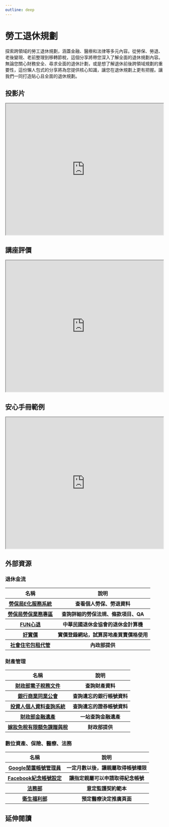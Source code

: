 ```yaml
---
outline: deep
---
```


# 勞工退休規劃

探索跨領域的勞工退休規劃，涵蓋金融、醫療和法律等多元內容。從勞保、勞退、老後變現、老前整理到移轉節稅，這個分享將帶您深入了解全面的退休規劃內容。無論您關心財務安全、尋求全面的退休計劃，或是想了解退休前後跨領域規劃的重要性，這份懶人包式的分享將為您提供核心知識，讓您在退休規劃上更有把握。讓我們一同打造貼心且全面的退休規劃。

## 投影片

<iframe
src="https://docs.google.com/presentation/d/e/2PACX-1vR3dFAEAcS7-utuE-RIRKm-nz5kUWdM4VJc2njEos01vLX4kqCXrXWMqoLTaBfzqXLoUG3ov5cfdrcA/embed?start=false&loop=false&delayms=3000"
width="100%" height="420" allowfullscreen="true" mozallowfullscreen="true"
webkitallowfullscreen="true"></iframe>

## 講座評價

<iframe src="https://docs.google.com/spreadsheets/d/e/2PACX-1vROu9agTusNXkbj8TxZKGouww4J7qXIikOUFAgTex9qQuXpKXVODec913TI3_I6hNwxU5De4AUI-BMu/pubhtml?widget=true&amp;headers=false"  width="100%" height="420"></iframe>

## 安心手冊範例

<iframe src="https://docs.google.com/spreadsheets/d/e/2PACX-1vQQMDRSSS7lVSRJyYtL2yWM8V4i2Z9OSyz4QIaMFvOO0K-Rb-gyDLJG5dygSMrg5vTpAnshIYl49gpA/pubhtml?widget=true&amp;headers=false" width="100%" height="420" allowfullscreen="true" mozallowfullscreen="true"
webkitallowfullscreen="true"></iframe>

## 外部資源

### 退休金流

<table>
    <thead>
        <tr>
            <th>名稱</th>
            <th>說明</th>
        </tr>
    </thead>
    <tbody>
        <tr>
            <th>
                <a href="https://edesk.bli.gov.tw/me/#/na/login" target="_blank">
                   勞保局E化服務系統
                </a>
            </th>
            <th>查看個人勞保、勞退資料</th>
        </tr>
        <tr>
            <th>
                <a href="https://www.bli.gov.tw/0000002.html" target="_blank">
                   勞保局勞保業務專區
                </a>
            </th>
            <th>查詢詳細的勞保法規、條款項目、QA</th>
        </tr>
        <tr>
            <th>
                <a href="https://rfa.pension.org.tw/RetireComputer-Person" target="_blank">
                   FUN心退
                </a>
            </th>
            <th>中華民國退休金協會的退休金計算機</th>
        </tr>
        <tr>
            <th>
                <a href="https://www.houseplus.com.tw/" target="_blank">
                   好實價
                </a>
            </th>
            <th>實價登錄網站，試算房地產買賣價格使用</th>
        </tr>
        <tr>
            <th>
                <a href="https://pip.moi.gov.tw/V3/B/SCRB0504.aspx" target="_blank">
                   社會住宅包租代管
                </a>
            </th>
            <th>內政部提供</th>
        </tr>
    </tbody>
</table>

### 財產管理

<table>
    <thead>
        <tr>
            <th>名稱</th>
            <th>說明</th>
        </tr>
    </thead>
    <tbody>
        <tr>
            <th>
                <a href="https://www.etax.nat.gov.tw/etwmain/etw108w" target="_blank">
                   財政部電子稅務文件
                </a>
            </th>
            <th>查詢財產資料</th>
        </tr>
        <tr>
            <th>
                <a href="https://www.ba.org.tw/PublicInformation/BusinessDetail/31?AspxAutoDetectCookieSupport=1" target="_blank">
                   銀行商業同業公會
                </a>
            </th>
            <th>查詢遺忘的銀行帳號資料</th>
        </tr>
        <tr>
            <th>
                <a href="https://investor.twse.com.tw" target="_blank">
                   投資人個人資料查詢系統
                </a>
            </th>
            <th>查詢遺忘的證券帳號資料</th>
        </tr>
        <tr>
            <th>
                <a href="https://tax.nat.gov.tw/alltax-declare.html?id=31" target="_blank">
                   財政部金融遺產
                </a>
            </th>
            <th>一站查詢金融遺產</th>
        </tr>
        <tr>
            <th>
                <a href="https://www.etax.nat.gov.tw/etwmain/tax-info/understanding/tax-saving-secret/bBo2mMx" target="_blank">
                   嫁妝免稅有限額免課贈與稅
                </a>
            </th>
            <th>財政部提供</th>
        </tr>
    </tbody>
</table>

### 數位資產、保險、醫療、法務

<table>
    <thead>
        <tr>
            <th>名稱</th>
            <th>說明</th>
        </tr>
    </thead>
    <tbody>
        <tr>
            <th>
                <a href="https://support.google.com/accounts/answer/3036546?sjid=9983159482626828160-AP" target="_blank">
                   Google閒置帳號管理員
                </a>
            </th>
            <th>一定月數以後，讓親屬取得帳號權限</th>
        </tr>
        <tr>
            <th>
                <a href="https://www.facebook.com/help/99133559431313?helpref=hc_fnav" target="_blank">
                   Facebook紀念帳號設定
                </a>
            </th>
            <th>讓指定親屬可以申請取得紀念帳號</th>
        </tr>
        <tr>
            <th>
                <a href="https://www.moj.gov.tw/2204/2528/2529/2530/2533/12401/" target="_blank">
                   法務部
                </a>
            </th>
            <th>意定監護契約範本</th>
        </tr>
        <tr>
            <th>
                <a href="https://hpcod.mohw.gov.tw/HospWeb/RWD/PageType/acp/introduction.aspx" target="_blank">
                   衛生福利部
                </a>
            </th>
            <th>預定醫療決定推廣頁面</th>
        </tr>
    </tbody>
</table>

## 延伸閱讀

<Books :modelValue="bookItems"></Books>

<script setup>

import Books from '../components/books.vue'
const bookItems = [
    {
        id: '11100764608',
        name: '當爸媽過了65歲：你一定要知道的醫療、長照、財務、法律知識',
        desc: `<p>一本寫給上班族的知老實用手冊
照顧父母，也為未來的自己做準備</p>

<p>關於「老」，我們知道的太少，準備的也太少。
不管是父母的，或是你自己的。
面對「老之將至」，你要倉皇的摸索，還是優雅的預習？</p>
`,
    },
]
</script>
